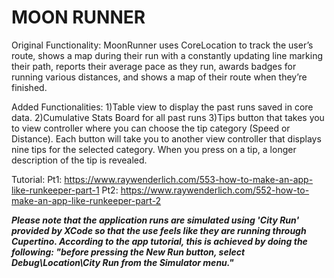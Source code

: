 # MOON RUNNER

Original Functionality:
MoonRunner uses CoreLocation to track the user’s route, shows a map during their run with a constantly updating line marking their path, reports their average pace as they run, awards badges for running various distances, and shows a map of their route when they’re finished.

Added Functionalities:
1)Table view to display the past runs saved in core data. 
2)Cumulative Stats Board for all past runs
3)Tips button that takes you to view controller where you can choose the tip category (Speed or Distance). Each button will take you to another view controller that displays nine tips for the selected category. When you press on a tip, a longer description of the tip is revealed.

Tutorial:
Pt1: https://www.raywenderlich.com/553-how-to-make-an-app-like-runkeeper-part-1
Pt2: https://www.raywenderlich.com/552-how-to-make-an-app-like-runkeeper-part-2


***Please note that the application runs are simulated using 'City Run' provided by XCode so that the use feels like they are running through Cupertino. According to the app tutorial, this is achieved by doing the following: "before pressing the New Run button, select Debug\Location\City Run from the Simulator menu."***
